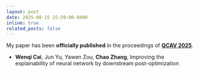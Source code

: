 ```yaml
---
layout: post
date: 2025-08-15 15:59:00-0400
inline: true
related_posts: false
---
```


My paper has been **officially published** in the proceedings of **[QCAV 2025](https://www.tc-iaip.org/qcav/2025/)**.  
- **Wenqi Cai**, Jun Yu, Yawen Zou, **Chao Zhang**, Improving the explainability of neural network by downstream post-optimization
